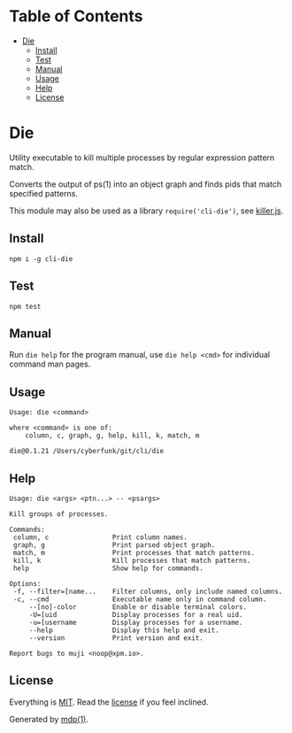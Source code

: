 Table of Contents
=================

* [Die](#die)
  * [Install](#install)
  * [Test](#test)
  * [Manual](#manual)
  * [Usage](#usage)
  * [Help](#help)
  * [License](#license)

Die
===

Utility executable to kill multiple processes by regular expression pattern match.

Converts the output of ps(1) into an object graph and finds pids that match specified patterns.

This module may also be used as a library `require('cli-die')`, see [killer.js](https://github.com/freeformsystems/cli-die/blob/master/lib/killer.js).

## Install

```
npm i -g cli-die
```

## Test

```
npm test
```

## Manual

Run `die help` for the program manual, use `die help <cmd>` for individual command man pages.

## Usage

```
Usage: die <command>

where <command> is one of:
    column, c, graph, g, help, kill, k, match, m

die@0.1.21 /Users/cyberfunk/git/cli/die
```

## Help

```
Usage: die <args> <ptn...> -- <psargs>

Kill groups of processes.

Commands:
 column, c                Print column names.
 graph, g                 Print parsed object graph.
 match, m                 Print processes that match patterns.
 kill, k                  Kill processes that match patterns.
 help                     Show help for commands.

Options:
 -f, --filter=[name...    Filter columns, only include named columns.
 -c, --cmd                Executable name only in command column.
     --[no]-color         Enable or disable terminal colors.
     -U=[uid              Display processes for a real uid.
     -u=[username         Display processes for a username.
     --help               Display this help and exit.
     --version            Print version and exit.

Report bugs to muji <noop@xpm.io>.
```

## License

Everything is [MIT](http://en.wikipedia.org/wiki/MIT_License). Read the [license](https://github.com/freeformsystems/cli-die/blob/master/LICENSE) if you feel inclined.

Generated by [mdp(1)](https://github.com/freeformsystems/mdp).

[toolkit]: https://github.com/freeformsystems/cli-toolkit
[command]: https://github.com/freeformsystems/cli-command
